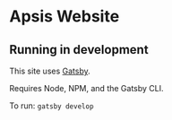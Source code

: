 # Apsis Website
## Running in development
This site uses [Gatsby](https://www.gatsbyjs.org/).

Requires Node, NPM, and the Gatsby CLI.

To run: `gatsby develop`

